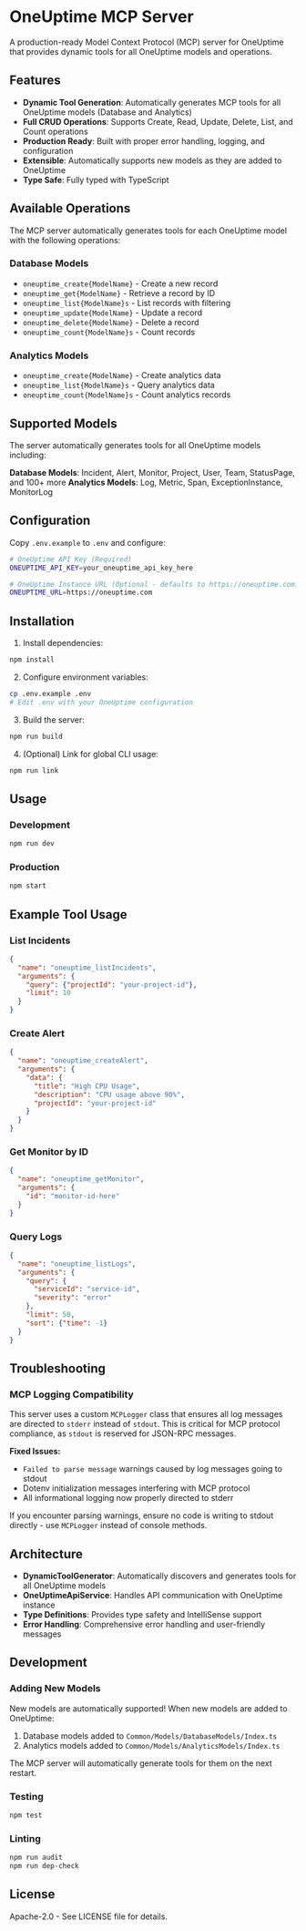 # OneUptime MCP Server

A production-ready Model Context Protocol (MCP) server for OneUptime that provides dynamic tools for all OneUptime models and operations.

## Features

- **Dynamic Tool Generation**: Automatically generates MCP tools for all OneUptime models (Database and Analytics)
- **Full CRUD Operations**: Supports Create, Read, Update, Delete, List, and Count operations
- **Production Ready**: Built with proper error handling, logging, and configuration
- **Extensible**: Automatically supports new models as they are added to OneUptime
- **Type Safe**: Fully typed with TypeScript

## Available Operations

The MCP server automatically generates tools for each OneUptime model with the following operations:

### Database Models
- `oneuptime_create{ModelName}` - Create a new record
- `oneuptime_get{ModelName}` - Retrieve a record by ID  
- `oneuptime_list{ModelName}s` - List records with filtering
- `oneuptime_update{ModelName}` - Update a record
- `oneuptime_delete{ModelName}` - Delete a record
- `oneuptime_count{ModelName}s` - Count records

### Analytics Models  
- `oneuptime_create{ModelName}` - Create analytics data
- `oneuptime_list{ModelName}s` - Query analytics data
- `oneuptime_count{ModelName}s` - Count analytics records

## Supported Models

The server automatically generates tools for all OneUptime models including:

**Database Models**: Incident, Alert, Monitor, Project, User, Team, StatusPage, and 100+ more
**Analytics Models**: Log, Metric, Span, ExceptionInstance, MonitorLog

## Configuration

Copy `.env.example` to `.env` and configure:

```bash
# OneUptime API Key (Required)
ONEUPTIME_API_KEY=your_oneuptime_api_key_here

# OneUptime Instance URL (Optional - defaults to https://oneuptime.com)
ONEUPTIME_URL=https://oneuptime.com
```

## Installation

1. Install dependencies:
```bash
npm install
```

2. Configure environment variables:
```bash
cp .env.example .env
# Edit .env with your OneUptime configuration
```

3. Build the server:
```bash
npm run build
```

4. (Optional) Link for global CLI usage:
```bash
npm run link
```


## Usage

### Development
```bash
npm run dev
```

### Production
```bash
npm start
```

## Example Tool Usage

### List Incidents
```json
{
  "name": "oneuptime_listIncidents",
  "arguments": {
    "query": {"projectId": "your-project-id"},
    "limit": 10
  }
}
```

### Create Alert
```json
{
  "name": "oneuptime_createAlert", 
  "arguments": {
    "data": {
      "title": "High CPU Usage",
      "description": "CPU usage above 90%",
      "projectId": "your-project-id"
    }
  }
}
```

### Get Monitor by ID
```json
{
  "name": "oneuptime_getMonitor",
  "arguments": {
    "id": "monitor-id-here"
  }
}
```

### Query Logs
```json
{
  "name": "oneuptime_listLogs",
  "arguments": {
    "query": {
      "serviceId": "service-id",
      "severity": "error"
    },
    "limit": 50,
    "sort": {"time": -1}
  }
}
```

## Troubleshooting

### MCP Logging Compatibility

This server uses a custom `MCPLogger` class that ensures all log messages are directed to `stderr` instead of `stdout`. This is critical for MCP protocol compliance, as `stdout` is reserved for JSON-RPC messages.

**Fixed Issues:**
- `Failed to parse message` warnings caused by log messages going to stdout
- Dotenv initialization messages interfering with MCP protocol
- All informational logging now properly directed to stderr

If you encounter parsing warnings, ensure no code is writing to stdout directly - use `MCPLogger` instead of console methods.

## Architecture

- **DynamicToolGenerator**: Automatically discovers and generates tools for all OneUptime models
- **OneUptimeApiService**: Handles API communication with OneUptime instance
- **Type Definitions**: Provides type safety and IntelliSense support
- **Error Handling**: Comprehensive error handling and user-friendly messages

## Development

### Adding New Models

New models are automatically supported! When new models are added to OneUptime:

1. Database models added to `Common/Models/DatabaseModels/Index.ts` 
2. Analytics models added to `Common/Models/AnalyticsModels/Index.ts`

The MCP server will automatically generate tools for them on the next restart.

### Testing

```bash
npm test
```

### Linting

```bash
npm run audit
npm run dep-check
```

## License

Apache-2.0 - See LICENSE file for details.
